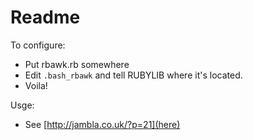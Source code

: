 # Readme

To configure:

 * Put rbawk.rb somewhere
 * Edit `.bash_rbawk` and tell RUBYLIB where it's located.
 * Voila!

Usge:

 * See [http://jambla.co.uk/?p=21](here)


